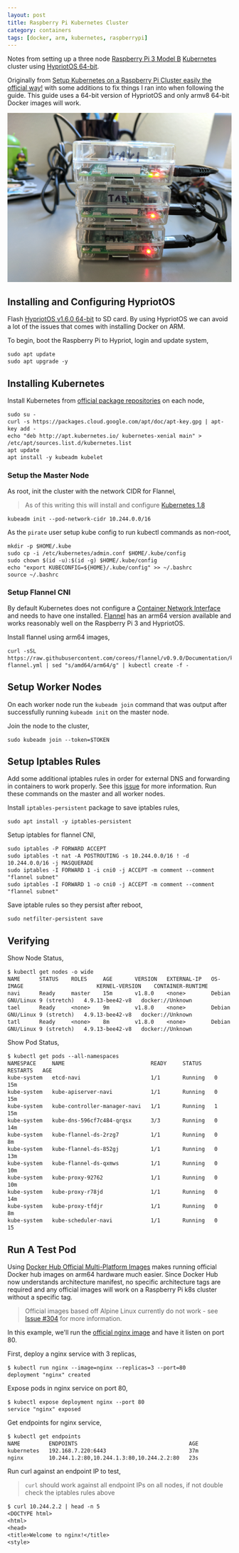 ```yaml
---
layout: post
title: Raspberry Pi Kubernetes Cluster
category: containers
tags: [docker, arm, kubernetes, raspberrypi]
---
```


Notes from setting up a three node [Raspberry Pi 3 Model B](https://www.raspberrypi.org/products/raspberry-pi-3-model-b/) [Kubernetes](https://kubernetes.io) cluster using [HypriotOS 64-bit](https://github.com/DieterReuter/image-builder-rpi64/releases).

Originally from [Setup Kubernetes on a Raspberry Pi Cluster easily the official way!](https://blog.hypriot.com/post/setup-kubernetes-raspberry-pi-cluster/) with some additions to fix things I ran into when following the guide. This guide uses a 64-bit version of HypriotOS and only armv8 64-bit Docker images will work.

![RPI Cluster](/images/posts/k8s-rpi-cluster.jpg)

## Installing and Configuring HypriotOS
Flash [HypriotOS v1.6.0 64-bit](https://github.com/DieterReuter/image-builder-rpi64/releases) to SD card. By using HypriotOS we can avoid a lot of the issues that comes with installing Docker on ARM.

To begin, boot the Raspberry Pi to Hypriot, login and update system,

```shell
sudo apt update
sudo apt upgrade -y
```

## Installing Kubernetes
Install Kubernetes from [official package repositories](https://kubernetes.io/docs/setup/independent/install-kubeadm/#installing-kubelet-and-kubeadm) on each node,

```shell
sudo su -
curl -s https://packages.cloud.google.com/apt/doc/apt-key.gpg | apt-key add -
echo "deb http://apt.kubernetes.io/ kubernetes-xenial main" > /etc/apt/sources.list.d/kubernetes.list
apt update
apt install -y kubeadm kubelet
```

### Setup the Master Node
As root, init the cluster with the network CIDR for Flannel,

> As of this writing this will install and configure [Kubernetes 1.8](https://github.com/kubernetes/kubernetes/blob/master/CHANGELOG.md#v180)

```shell
kubeadm init --pod-network-cidr 10.244.0.0/16
```

As the `pirate` user setup kube config to run kubectl commands as non-root,

```shell
mkdir -p $HOME/.kube
sudo cp -i /etc/kubernetes/admin.conf $HOME/.kube/config
sudo chown $(id -u):$(id -g) $HOME/.kube/config
echo "export KUBECONFIG=${HOME}/.kube/config" >> ~/.bashrc
source ~/.bashrc
```

### Setup Flannel CNI
By default Kubernetes does not configure a [Container Network Interface](https://cncf.io/projects/) and needs to have one installed. [Flannel](https://github.com/coreos/flannel) has an arm64 version available and works reasonably well on the Raspberry Pi 3 and HypriotOS.

Install flannel using arm64 images,

```shell
curl -sSL https://raw.githubusercontent.com/coreos/flannel/v0.9.0/Documentation/kube-flannel.yml | sed "s/amd64/arm64/g" | kubectl create -f -
```

## Setup Worker Nodes
On each worker node run the `kubeadm join` command that was output after successfully running `kubeadm init` on the master node.

Join the node to the cluster,

```shell
sudo kubeadm join --token=$TOKEN
```

## Setup Iptables Rules

Add some additional iptables rules in order for external DNS and forwarding in containers to work properly. See this [issue](https://github.com/coreos/flannel/issues/799) for more information. Run these commands on the master and all worker nodes.

Install `iptables-persistent` package to save iptables rules,

```shell
sudo apt install -y iptables-persistent
```

Setup iptables for flannel CNI,

```shell
sudo iptables -P FORWARD ACCEPT
sudo iptables -t nat -A POSTROUTING -s 10.244.0.0/16 ! -d 10.244.0.0/16 -j MASQUERADE
sudo iptables -I FORWARD 1 -i cni0 -j ACCEPT -m comment --comment "flannel subnet"
sudo iptables -I FORWARD 1 -o cni0 -j ACCEPT -m comment --comment "flannel subnet"
```

Save iptable rules so they persist after reboot,

```shell
sudo netfilter-persistent save
```

## Verifying
Show Node Status,

```shell
$ kubectl get nodes -o wide
NAME      STATUS    ROLES     AGE       VERSION   EXTERNAL-IP   OS-IMAGE                       KERNEL-VERSION    CONTAINER-RUNTIME
navi      Ready     master    15m       v1.8.0    <none>        Debian GNU/Linux 9 (stretch)   4.9.13-bee42-v8   docker://Unknown
tael      Ready     <none>    9m        v1.8.0    <none>        Debian GNU/Linux 9 (stretch)   4.9.13-bee42-v8   docker://Unknown
tatl      Ready     <none>    8m        v1.8.0    <none>        Debian GNU/Linux 9 (stretch)   4.9.13-bee42-v8   docker://Unknown
```

Show Pod Status,

```shell
$ kubectl get pods --all-namespaces
NAMESPACE     NAME                           READY     STATUS    RESTARTS   AGE
kube-system   etcd-navi                      1/1       Running   0          15m
kube-system   kube-apiserver-navi            1/1       Running   0          15m
kube-system   kube-controller-manager-navi   1/1       Running   1          15m
kube-system   kube-dns-596cf7c484-qrqsx      3/3       Running   0          14m
kube-system   kube-flannel-ds-2rzg7          1/1       Running   0          8m
kube-system   kube-flannel-ds-852gj          1/1       Running   0          13m
kube-system   kube-flannel-ds-qxmws          1/1       Running   0          10m
kube-system   kube-proxy-92762               1/1       Running   0          10m
kube-system   kube-proxy-r78jd               1/1       Running   0          14m
kube-system   kube-proxy-tfdjr               1/1       Running   0          8m
kube-system   kube-scheduler-navi            1/1       Running   0          15
```

## Run A Test Pod

Using [Docker Hub Official Multi-Platform Images](https://integratedcode.us/2017/09/13/dockerhub-official-images-go-multi-platform/) makes running official Docker hub images on arm64 hardware much easier. Since Docker Hub now understands architecture manifest, no specific architecture tags are required and any official images will work on a Raspberry Pi k8s cluster without a specific tag.

> Official images based off Alpine Linux currently do not work - see [Issue #304](https://github.com/gliderlabs/docker-alpine/issues/304) for more information.

In this example, we'll run the [official nginx image](https://hub.docker.com/_/nginx/) and have it listen on port 80.

First, deploy a nginx service with 3 replicas,

```shell
$ kubectl run nginx --image=nginx --replicas=3 --port=80
deployment "nginx" created
```

Expose pods in nginx service on port 80,
```shell
$ kubectl expose deployment nginx --port 80
service "nginx" exposed
```

Get endpoints for nginx service,

```shell
$ kubectl get endpoints
NAME         ENDPOINTS                                   AGE
kubernetes   192.168.7.220:6443                          37m
nginx        10.244.1.2:80,10.244.1.3:80,10.244.2.2:80   23s
```

Run curl against an endpoint IP to test,

> `curl` should work against all endpoint IPs on all nodes, if not double check the iptables rules above

```shell
$ curl 10.244.2.2 | head -n 5
<DOCTYPE html>
<html>
<head>
<title>Welcome to nginx!</title>
<style>
```
